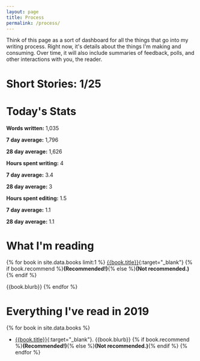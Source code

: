 ```yaml
---
layout: page
title: Process
permalink: /process/
---
```


Think of this page as a sort of dashboard for all the things that go into my writing
process. Right now, it's details about the things I'm making and consuming. Over time,
it will also include summaries of feedback, polls, and other interactions with you, the
reader.

# Short Stories: 1/25

# Today's Stats
**Words written:** 1,035  

**7 day average:** 1,796    

**28 day average:** 1,626  

**Hours spent writing:** 4  

**7 day average:** 3.4  

**28 day average:** 3  

**Hours spent editing:** 1.5  

**7 day average:** 1.1   

**28 day average:** 1.1  

# What I'm reading
{% for book in site.data.books limit:1 %}
[{{book.title}}]({{book.link}}){:target="_blank"} {% if book.recommend %}**(Recommended!)**{% else %}**(Not recommended.)**{% endif %}

{{book.blurb}} 
{% endfor %}

# Everything I've read in 2019
{% for book in site.data.books %}
- [{{book.title}}]({{book.link}}){:target="_blank"}. {{book.blurb}} {% if book.recommend %}**(Recommended!)**{% else %}**(Not recommended.)**{% endif %}
{% endfor %}
